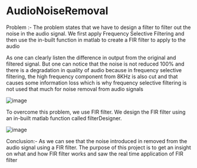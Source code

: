 # AudioNoiseRemoval

Problem :-
The problem states that we have to design a filter to filter out the noise in the audio signal. 
We first apply Frequency Selective Filtering and then use the in-built function in matlab to create a FIR filter to apply to the audio



As one can clearly listen the difference in output from the original and filtered signal. But one can notice that the noise is not reduced 100% and there is a degradation in quality of audio because in frequency selective filtering, the high frequency component from 8KHz is also cut and that causes some information loss which is why frequency selective filtering is not used that much for noise removal from audio signals

![image](https://user-images.githubusercontent.com/72307168/196788640-261039be-97c1-4ecb-bf9c-a78aeecfb259.png)

To overcome this problem, we use FIR filter. We design the FIR filter using an in-built matlab function called filterDesigner.

![image](https://user-images.githubusercontent.com/72307168/196788684-e88c633c-0d50-4a4f-a8ca-17d812702bf3.png)

Conclusion:-
As we can see that the noise introduced in removed from the audio signal using a FIR filter. The purpose of this project is to get an insight on what and how FIR filter works and saw the real time application of FIR filter

